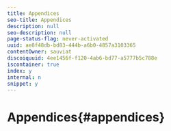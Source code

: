 ```yaml
---
title: Appendices
seo-title: Appendices
description: null
seo-description: null
page-status-flag: never-activated
uuid: ae8f48db-bd83-444b-a6b0-4857a3103365
contentOwner: sauviat
discoiquuid: 4ee1456f-f120-4ab6-bd77-a5777b5c788e
iscontainer: true
index: y
internal: n
snippet: y
---
```


# Appendices{#appendices}

